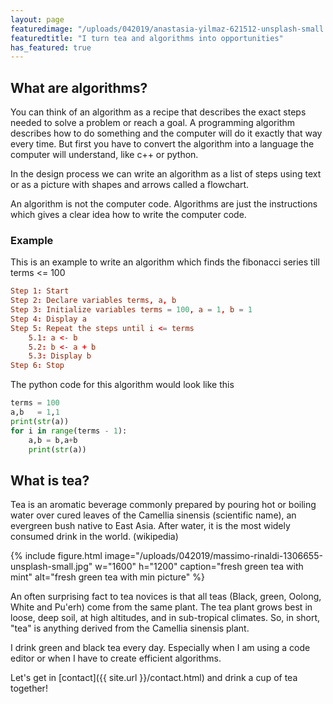```yaml
---
layout: page
featuredimage: "/uploads/042019/anastasia-yilmaz-621512-unsplash-small.jpg"
featuredtitle: "I turn tea and algorithms into opportunities"
has_featured: true
---
```

## What are algorithms?

You can think of an algorithm as a recipe that describes the exact steps needed to solve a problem or reach a goal. A programming algorithm describes how to do something and the computer will do it exactly that way every time. But first you have to convert the algorithm into a language the computer will understand, like c++ or python.

In the design process we can write an algorithm as a list of steps using text or as a picture with shapes and arrows called a flowchart.

An algorithm is not the computer code. Algorithms are just the instructions which gives a clear idea how to write the computer code.

### Example
This is an example to write an algorithm which finds the fibonacci series till terms <= 100

```conf
Step 1: Start
Step 2: Declare variables terms, a, b
Step 3: Initialize variables terms = 100, a = 1, b = 1
Step 4: Display a
Step 5: Repeat the steps until i <= terms
	5.1: a <- b
	5.2: b <- a + b
	5.3: Display b
Step 6: Stop
```

The python code for this algorithm would look like this

```python
terms = 100
a,b   = 1,1
print(str(a))
for i in range(terms - 1):
	a,b = b,a+b
	print(str(a))
```

## What is tea?

Tea is an aromatic beverage commonly prepared by pouring hot or boiling water over cured leaves of the Camellia sinensis (scientific name), an evergreen bush native to East Asia. After water, it is the most widely consumed drink in the world. (wikipedia)

{% include figure.html image="/uploads/042019/massimo-rinaldi-1306655-unsplash-small.jpg" w="1600" h="1200" caption="fresh green tea with mint" alt="fresh green tea with min picture" %}

An often surprising fact to tea novices is that all teas (Black, green, Oolong, White and Pu'erh) come from the same plant. The tea plant grows best in loose, deep soil, at high altitudes, and in sub-tropical climates. So, in short, "tea" is anything derived from the Camellia sinensis plant.

I drink green and black tea every day. Especially when I am using a code editor or when I have to create efficient algorithms.

Let's get in [contact]({{ site.url }}/contact.html) and drink a cup of tea together!